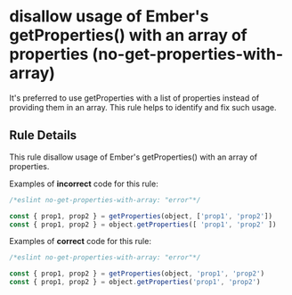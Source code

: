 # disallow usage of Ember\'s getProperties() with an array of properties (no-get-properties-with-array)

It's preferred to use getProperties with a list of properties instead of providing them in an array. This rule helps to identify and fix such usage.

## Rule Details

This rule disallow usage of Ember\'s getProperties() with an array of properties.

Examples of **incorrect** code for this rule:

```js
/*eslint no-get-properties-with-array: "error"*/

const { prop1, prop2 } = getProperties(object, ['prop1', 'prop2'])
const { prop1, prop2 } = object.getProperties([ 'prop1', 'prop2' ])
```

Examples of **correct** code for this rule:

```js
/*eslint no-get-properties-with-array: "error"*/

const { prop1, prop2 } = getProperties(object, 'prop1', 'prop2')
const { prop1, prop2 } = object.getProperties('prop1', 'prop2')
```

